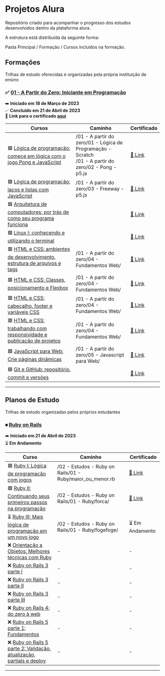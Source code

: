 # Projetos Alura

Repositório criado para acompanhar o progresso dos estudos desenvolvidos dentro da plataforma alura.

A estrutura está distribuída da seguinte forma:

Pasta Principal / Formação / Cursos incluídos na formação.

## Formações

Trilhas de estudo oferecidas e organizadas pela própria instituição de ensino

### ✅ [ <strong>01 - A Partir do Zero: Iniciante em Programação </strong>](https://cursos.alura.com.br/formacao-programacao) ###


➡️ <strong>Iniciado em 18 de Março de 2023 </strong><br>
✅ <strong>Concluído em 21 de Abril de 2023 </strong><br>
📜 <strong>Link para o certificado [aqui </strong>](https://cursos.alura.com.br/degree/certificate/8b3d7b26-719e-4f0b-884d-3e5efbd03a06)

| Cursos |  Caminho | Certificado |
| ----------- | ----------- | ----------- |
|  🟩 [Lógica de programação: comece em lógica com o jogo Pong e JavaScript](https://cursos.alura.com.br/course/pong-javascript) |  /01 - A partir do zero/01 - Lógica de Programação - Scratch <br> /01 - A partir do zero/02 - Pong - p5.js | [📜 Link](https://cursos.alura.com.br/certificate/fe3f8f05-d350-457e-b668-3274dca250ca) |
|  🟪 [Lógica de programação: laços e listas com JavaScript](https://cursos.alura.com.br/course/javascript-listas-lacos) | /01 - A partir do zero/03 - Freeway - p5.js | [ 📜 Link](https://cursos.alura.com.br/certificate/2c10c3c8-b9da-42e6-a3e6-59ba83c3da48)
|  🟦 [Arquitetura de computadores: por trás de como seu programa funciona](https://cursos.alura.com.br/course/arquitetura-computadores-funcionamento-programa) | | [📜 Link](https://cursos.alura.com.br/certificate/94ac8c87-35ba-4b69-8462-1e895dadd0bc) |
|  🟩 [Linux I: conhecendo e utilizando o terminal](https://cursos.alura.com.br/course/linux-ubuntu) | | [📜 Link](https://cursos.alura.com.br/certificate/a976b7cf-041a-4881-9e60-257ec3818ed8) |
|  🟥 [HTML e CSS: ambientes de desenvolvimento, estrutura de arquivos e tags](https://cursos.alura.com.br/course/html-css-ambiente-arquivos-tags) | /01 - A partir do zero/04 - Fundamentos Web/ | [📜 Link](https://cursos.alura.com.br/certificate/750e0df8-8ef9-4551-be65-884b57e309ec)
|  🟥 [HTML e CSS: Classes, posicionamento e Flexbox](https://cursos.alura.com.br/course/html-css-classes-posicionamento-flexbox) | /01 - A partir do zero/04 - Fundamentos Web/ | [📜 Link](https://cursos.alura.com.br/certificate/51fe4486-0683-452f-acd8-33d3ac9dbc37) |
|  🟥 [HTML e CSS: cabeçalho, footer e variáveis CSS](https://cursos.alura.com.br/course/html-css-cabecalho-footer-variaveis-css) | /01 - A partir do zero/04 - Fundamentos Web/ | [📜 Link](https://cursos.alura.com.br/certificate/0f5f75a3-830f-46f0-918d-52434ba2acff) |
|  🟥 [HTML e CSS: trabalhando com responsividade e publicação de projetos](https://cursos.alura.com.br/course/html-css-responsividade-publicacao-projetos) | /01 - A partir do zero/04 - Fundamentos Web/ | [📜 Link](https://cursos.alura.com.br/certificate/661dbfa0-37f7-4b29-87ef-7eb305a08597) |
|  🟩 [JavaScript para Web: Crie páginas dinâmicas](https://cursos.alura.com.br/course/javascript-web-paginas-dinamicas) | /01 - A partir do zero/05 - Javascript para Web/ | [📜 Link](https://cursos.alura.com.br/certificate/944d55b3-e019-4d0b-805b-72cb0a8b94d9) |
|  🟦 [Git e GitHub: repositório, commit e versões](https://cursos.alura.com.br/course/git-github-repositorio-commit-versoes) | | [📜 Link](https://cursos.alura.com.br/certificate/5391349c-3d76-445e-9b84-106079c461c4) |

---

## Planos de Estudo

Trilhas de estudo organizadas pelos próprios estudantes

### ⏹ [<strong>Ruby on Rails</strong>](https://cursos.alura.com.br/meu-plano-de-estudos-lucas-deoliveira-1596648548138-p60309)

➡️ <strong>Iniciado em 21 de Abril de 2023</strong><br>
⏳ <strong>Em Andamento</strong><br>

| Curso | Caminho | Certificado |
|-------|---------| ----------- |
| 🟪 [Ruby I: Lógica de programação com jogos](https://cursos.alura.com.br/course/introducao-a-programacao-com-ruby-e-jogos-1) | /02 - Estudos - Ruby on Rails/01 - Ruby/maior_ou_menor.rb |  [📜 Link](https://cursos.alura.com.br/certificate/1ddedcc7-dc83-4d6c-98c0-95772c5b2423) |
| 🟪 [Ruby II: Continuando seus primeiros passos na programação](https://cursos.alura.com.br/course/introducao-a-programacao-com-ruby-e-jogos-2) | /02 - Estudos - Ruby on Rails/01 - Ruby/forca/ | [📜 Link](https://cursos.alura.com.br/certificate/d713c5c9-3fae-49f1-916e-6a888a4c341f) |
| ⏳ [Ruby III: Mais lógica de programação em um novo jogo](https://cursos.alura.com.br/course/introducao-a-programacao-com-ruby-e-jogos-3) | /02 - Estudos - Ruby on Rails/01 - Ruby/fogefoge/ | ⏳ Em Andamento |
| ❌ [Orientação a Objetos: Melhores técnicas com Ruby](https://cursos.alura.com.br/course/orientacao-objetos-ruby) | - | - |
| ❌ [Ruby on Rails 3 parte I](https://cursos.alura.com.br/course/ruby-on-rails) | - | - |
| ❌ [Ruby on Rails 3 parte II](https://cursos.alura.com.br/course/ruby-on-rails2) | - | - |
| ❌ [Ruby on Rails 3 parte III](https://cursos.alura.com.br/course/ruby-on-rails3) | - | - |
| ❌ [Ruby on Rails 4: do zero à web](https://cursos.alura.com.br/course/ruby-on-rails-4-do-zero) | - | - |
| ❌ [Ruby on Rails 5 parte 1: Fundamentos](https://cursos.alura.com.br/course/ruby-on-rails-5) | - | - |
| ❌ [Ruby on Rails 5 parte 2: Validação, atualização, partials e deploy](https://cursos.alura.com.br/course/ruby-on-rails-5-validacao-atualizacao-partials-deploy) | - | - |

---

